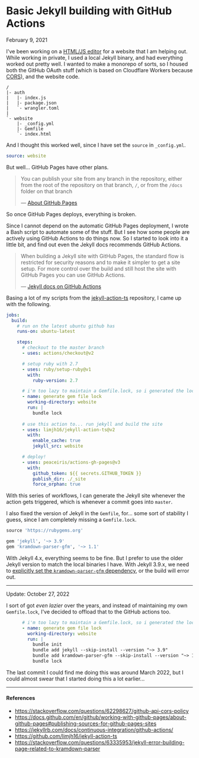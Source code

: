 Basic Jekyll building with GitHub Actions
===

February 9, 2021

I've been working on a [HTML/JS editor](https://github.com/altbdoor/trainstream-editor) for a website that I am helping out. While working in private, I used a local Jekyll binary, and had everything worked out pretty well. I wanted to make a monorepo of sorts, so I housed both the GitHub OAuth stuff (which is based on Cloudflare Workers because [CORS](https://stackoverflow.com/questions/62298627/github-api-cors-policy)), and the website code.

```
/
|- auth
|   |- index.js
|   |- package.json
|   `- wrangler.toml
|
`- website
    |- _config.yml
    |- Gemfile
    `- index.html
```

And I thought this worked well, since I have set the `source` in `_config.yml`.

```yml
source: website
```

But well... GitHub Pages have other plans.

> You can publish your site from any branch in the repository, either from the root of the repository on that branch, `/`, or from the `/docs` folder on that branch
> 
> &mdash; [About GitHub Pages](https://docs.github.com/en/github/working-with-github-pages/about-github-pages#publishing-sources-for-github-pages-sites)

So once GitHub Pages deploys, everything is broken.

Since I cannot depend on the automatic GitHub Pages deployment, I wrote a Bash script to automate some of the stuff. But I see how some people are actively using GitHub Actions to do things now. So I started to look into it a little bit, and find out even the Jekyll docs recommends GitHub Actions.

> When building a Jekyll site with GitHub Pages, the standard flow is restricted for security reasons and to make it simpler to get a site setup. For more control over the build and still host the site with GitHub Pages you can use GitHub Actions.
> 
> &mdash; [Jekyll docs on GitHub Actions](https://jekyllrb.com/docs/continuous-integration/github-actions/)

Basing a lot of my scripts from the [jekyll-action-ts](https://github.com/limjh16/jekyll-action-ts) repository, I came up with the following.

```yml
jobs:
  build:
    # run on the latest ubuntu github has
    runs-on: ubuntu-latest

    steps:
      # checkout to the master branch
      - uses: actions/checkout@v2

      # setup ruby with 2.7
      - uses: ruby/setup-ruby@v1
        with:
          ruby-version: 2.7

      # i'm too lazy to maintain a Gemfile.lock, so i generated the lock file on the go
      - name: generate gem file lock
        working-directory: website
        run: |
          bundle lock
      
      # use this action to... run jekyll and build the site
      - uses: limjh16/jekyll-action-ts@v2
        with:
          enable_cache: true
          jekyll_src: website

      # deploy!
      - uses: peaceiris/actions-gh-pages@v3
        with:
          github_token: ${{ secrets.GITHUB_TOKEN }}
          publish_dir: ./_site
          force_orphan: true
```

With this series of workflows, I can generate the Jekyll site whenever the action gets triggered, which is whenever a commit goes into `master`.

I also fixed the version of Jekyll in the `Gemfile`, for... some sort of stability I guess, since I am completely missing a `Gemfile.lock`.

```rb
source 'https://rubygems.org'

gem 'jekyll', '~> 3.9'
gem 'kramdown-parser-gfm', '~> 1.1'
```

With Jekyll 4.x, everything seems to be fine. But I prefer to use the older Jekyll version to match the local binaries I have. With Jekyll 3.9.x, we need to [explicitly set the `kramdown-parser-gfm` dependency](https://stackoverflow.com/questions/63335953/jekyll-error-building-page-related-to-kramdown-parser), or the build will error out.

---

Update: October 27, 2022

I sort of got _even lazier_ over the years, and instead of maintaining my own `Gemfile.lock`, I've decided to offload that to the GitHub actions too.

```yml
      # i'm too lazy to maintain a Gemfile.lock, so i generated the lock file on the go
      - name: generate gem file lock
        working-directory: website
        run: |
          bundle init
          bundle add jekyll --skip-install --version "~> 3.9"
          bundle add kramdown-parser-gfm --skip-install --version "~> 1.1"
          bundle lock
```

The last commit I could find me doing this was around March 2022, but I could almost swear that I started doing this a lot earlier...

---

#### References

- https://stackoverflow.com/questions/62298627/github-api-cors-policy
- https://docs.github.com/en/github/working-with-github-pages/about-github-pages#publishing-sources-for-github-pages-sites
- https://jekyllrb.com/docs/continuous-integration/github-actions/
- https://github.com/limjh16/jekyll-action-ts
- https://stackoverflow.com/questions/63335953/jekyll-error-building-page-related-to-kramdown-parser
